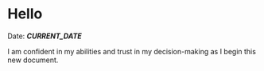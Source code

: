 # Hello
Date: ___CURRENT_DATE___

I am confident in my abilities and trust in my decision-making as I begin this new document.



